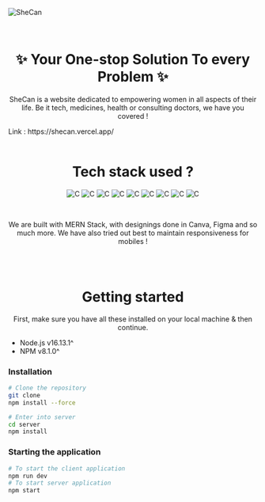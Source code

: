 
![SheCan](https://user-images.githubusercontent.com/78967360/211179882-89f60e34-f222-4a84-8bbd-a11a8925cacc.png)

<br/>

<h1 align="center">
✨ Your One-stop Solution To every Problem ✨ <br/>
</h1>
<p align="center">
SheCan is a website dedicated to empowering women in all aspects of their life. Be it tech, medicines, health or consulting doctors, we have you covered ! <br/>
</p>
Link : https://shecan.vercel.app/
<br/>
<br/>

<!-- //* CONTRIBUTE  -->

<h1 align="center">
Tech stack used ? 
</h1>

<p align="center">
    <img alt="C" src="https://img.shields.io/badge/React-20232A?style=for-the-badge&logo=react&logoColor=61DAFB">
    <img alt="C" src="https://img.shields.io/badge/node.js-%2343853D.svg?style=for-the-badge&logo=node.js&logoColor=white">
    <img alt="C" src="https://img.shields.io/badge/express.js-%23404d59.svg?style=for-the-badge">
    <img alt="C" src="https://img.shields.io/badge/MongoDB-%234ea94b.svg?style=for-the-badge&logo=mongodb&logoColor=white">
    <img alt="C" src="https://img.shields.io/badge/Bootstrap-%23563D7C.svg?style=for-the-badge&logo=bootstrap&logoColor=white">
    <img alt="C" src="https://img.shields.io/badge/GitHub-%23121011.svg?style=for-the-badge&logo=github&logoColor=white">
    <img alt="C" src="https://img.shields.io/badge/VSCode-%23007ACC.svg?style=for-the-badge&logo=visual-studio-code&logoColor=white">
    <img alt="C" src="https://img.shields.io/badge/CSS-%231572B6.svg?style=for-the-badge&logo=css3&logoColor=white">    
    <img alt="C" src="https://img.shields.io/badge/Figma-%23F24E1E.svg?style=for-the-badge&logo=figma&logoColor=white">
    
</p>
</br>

<p align="center">
We are built with MERN Stack, with designings done in Canva, Figma and so much more. We have also tried out best to maintain responsiveness for mobiles ! </p>

</br>
</br>

<h1 align="center">
Getting started
</h1>

<p align="center">
First, make sure you have all these installed on your local machine & then continue.

- Node.js v16.13.1^
- NPM v8.1.0^

### Installation

```bash
# Clone the repository
git clone
npm install --force

# Enter into server
cd server
npm install
```

### Starting the application

```bash
# To start the client application
npm run dev
# To start server application
npm start
```

</p>

</br>
</br>
